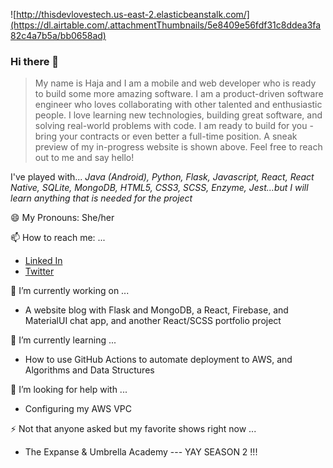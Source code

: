 



![http://thisdevlovestech.us-east-2.elasticbeanstalk.com/](https://dl.airtable.com/.attachmentThumbnails/5e8409e56fdf31c8ddea3fa82c4a7b5a/bb0658ad)
### Hi there 👋
> My name is Haja and I am a mobile and web developer who is ready to build some more amazing software. I am a product-driven software engineer who loves collaborating with other talented and enthusiastic people. I love learning new technologies, building great software, and solving real-world problems with code. I am ready to build for you - bring your contracts or even better a full-time position. A sneak preview of my in-progress website is shown above. Feel free to reach out to me and say hello!

I've played with...
 *Java (Android), Python, Flask, Javascript, React, React Native, SQLite, MongoDB, HTML5, CSS3, SCSS, Enzyme, Jest...but I will learn anything that is needed for the project*  

<!--
**HajaSChilds/HajaSChilds** is a ✨ _special_ ✨ repository because its `README.md` (this file) appears on your GitHub profile.
Here are some ideas to get you started: -->

😄 My Pronouns: She/her

📫 How to reach me: ...
   - [Linked In](https://www.linkedin.com/in/haja-childs-dev-md/)
   - [Twitter](https://twitter.com/tech_natural)

🔭 I’m currently working on ...
  - A website blog with Flask and MongoDB, a React, Firebase, and MaterialUI chat app, and another React/SCSS portfolio project  
  
🌱 I’m currently learning ...
  - How to use GitHub Actions to automate deployment to AWS, and Algorithms and Data Structures

🤔 I’m looking for help with ...
  - Configuring my AWS VPC 
  
⚡ Not that anyone asked but my favorite shows right now ...
   - The Expanse &  Umbrella Academy --- YAY SEASON 2 !!!



